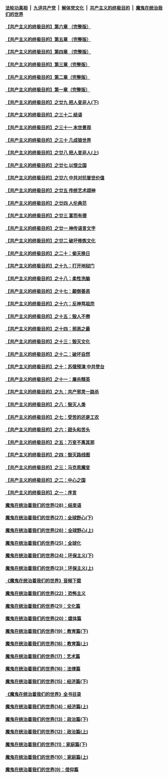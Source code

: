 ####  [法轮功真相](../../../../basic/blob/master/README.md?t=05121634) &nbsp;|&nbsp; [九评共产党](../../../../9ping.md/blob/master/README.md?t=05121634) &nbsp;|&nbsp; [解体党文化](../../../../jtdwh.md/blob/master/README.md?t=05121634)  &nbsp;|&nbsp; [共产主义的终极目的](../../../../gczydzjmd.md/blob/master/README.md?t=05121634) &nbsp;|&nbsp; [魔鬼在统治我们的世界](../../../../mgztzwmdsj.md/blob/master/README.md?t=05121634) 

#### [【共产主义的终极目的】第六章 （完整版）](../pages/nsc422/n11428913.md?t=05121634) 

#### [【共产主义的终极目的】第五章 （完整版）](../pages/nsc422/n11428912.md?t=05121634) 

#### [【共产主义的终极目的】第四章 （完整版）](../pages/nsc422/n11428907.md?t=05121634) 

#### [【共产主义的终极目的】第三章（完整版）](../pages/nsc422/n11428848.md?t=05121634) 

#### [【共产主义的终极目的】第二章（完整版）](../pages/nsc422/n11428831.md?t=05121634) 

#### [【共产主义的终极目的】第一章（完整版）](../pages/nsc422/n11417651.md?t=05121634) 

#### [【共产主义的终极目的】之廿九 把人变非人(下)](../pages/nsc422/n11344140.md?t=05121634) 

#### [【共产主义的终极目的】之三十二 结语](../pages/nsc422/n11360535.md?t=05121634) 

#### [【共产主义的终极目的】之三十一 末世景观](../pages/nsc422/n11351129.md?t=05121634) 

#### [【共产主义的终极目的】之三十 几成狼世界](../pages/nsc422/n11348280.md?t=05121634) 

#### [【共产主义的终极目的】之廿八 把人变非人(上)](../pages/nsc422/n11340492.md?t=05121634) 

#### [【共产主义的终极目的】之廿七 以恨立国](../pages/nsc422/n11336944.md?t=05121634) 

#### [【共产主义的终极目的】之廿六 中共对抗普世价值](../pages/nsc422/n11324785.md?t=05121634) 

#### [【共产主义的终极目的】之廿五 传统艺术颂神](../pages/nsc422/n11296396.md?t=05121634) 

#### [【共产主义的终极目的】之廿四 人伦典范](../pages/nsc422/n11296397.md?t=05121634) 

#### [【共产主义的终极目的】之廿三 富而有德](../pages/nsc422/n11283598.md?t=05121634) 

#### [【共产主义的终极目的】之廿一 神传语言文字](../pages/nsc422/n11263265.md?t=05121634) 

#### [【共产主义的终极目的】之廿二 破坏修炼文化](../pages/nsc422/n11245728.md?t=05121634) 

#### [【共产主义的终极目的】之二十：偷天换日](../pages/nsc422/n11238846.md?t=05121634) 

#### [【共产主义的终极目的】之十九：打开地狱门](../pages/nsc422/n11206376.md?t=05121634) 

#### [【共产主义的终极目的】之十八：柔性洗脑](../pages/nsc422/n11199994.md?t=05121634) 

#### [【共产主义的终极目的】之十七：颠倒善恶](../pages/nsc422/n11179782.md?t=05121634) 

#### [【共产主义的终极目的】之十六：反神骂祖宗](../pages/nsc422/n11166798.md?t=05121634) 

#### [【共产主义的终极目的】之十五：毁人不倦](../pages/nsc422/n11166792.md?t=05121634) 

#### [【共产主义的终极目的】之十四：邪恶之最](../pages/nsc422/n11150249.md?t=05121634) 

#### [【共产主义的终极目的】之十三：毁灭文化](../pages/nsc422/n11135227.md?t=05121634) 

#### [【共产主义的终极目的】之十二：破坏自然](../pages/nsc422/n11135214.md?t=05121634) 

#### [【共产主义的终极目的】之十：苏俄预演 中共登台](../pages/nsc422/n11118424.md?t=05121634) 

#### [【共产主义的终极目的】之十一：屠杀精英](../pages/nsc422/n11118442.md?t=05121634) 

#### [【共产主义的终极目的】之九：共产邪灵一路杀](../pages/nsc422/n11114139.md?t=05121634) 

#### [【共产主义的终极目的】之八：毁灭人类](../pages/nsc422/n11108503.md?t=05121634) 

#### [【共产主义的终极目的】之七：受苦的还是工农](../pages/nsc422/n11101809.md?t=05121634) 

#### [【共产主义的终极目的】之六：甜头和苦头](../pages/nsc422/n11096971.md?t=05121634) 

#### [【共产主义的终极目的】之五：万变不离其邪](../pages/nsc422/n11091285.md?t=05121634) 

#### [【共产主义的终极目的】之四：毁灭路线图](../pages/nsc422/n11086284.md?t=05121634) 

#### [【共产主义的终极目的】之三：马克思魔变](../pages/nsc422/n11061941.md?t=05121634) 

#### [【共产主义的终极目的】之二：中心之国](../pages/nsc422/n11047728.md?t=05121634) 

#### [【共产主义的终极目的】之一：序言](../pages/nsc422/n11086077.md?t=05121634) 

#### [魔鬼在统治着我们的世界(28)：结束语](../pages/nsc422/n10936246.md?t=05121634) 

#### [魔鬼在统治着我们的世界(27)：全球野心(下)](../pages/nsc422/n10928319.md?t=05121634) 

#### [魔鬼在统治着我们的世界(26)：全球野心(上)](../pages/nsc422/n10900318.md?t=05121634) 

#### [魔鬼在统治着我们的世界(25)：全球化](../pages/nsc422/n10788205.md?t=05121634) 

#### [魔鬼在统治着我们的世界(24)：环保主义(下)](../pages/nsc422/n10695307.md?t=05121634) 

#### [魔鬼在统治着我们的世界(23)：环保主义(上)](../pages/nsc422/n10688613.md?t=05121634) 

#### [《魔鬼在统治着我们的世界》音频下载](../pages/nsc422/n10635553.md?t=05121634) 

#### [魔鬼在统治着我们的世界(22)：恐怖主义](../pages/nsc422/n10614727.md?t=05121634) 

#### [魔鬼在统治着我们的世界(21)：文化篇](../pages/nsc422/n10597706.md?t=05121634) 

#### [魔鬼在统治着我们的世界(20)：媒体篇](../pages/nsc422/n10586579.md?t=05121634) 

#### [魔鬼在统治着我们的世界(19)：教育篇(下)](../pages/nsc422/n10564808.md?t=05121634) 

#### [魔鬼在统治着我们的世界(18)：教育篇(上)](../pages/nsc422/n10526970.md?t=05121634) 

#### [魔鬼在统治着我们的世界(17)：艺术篇](../pages/nsc422/n10499093.md?t=05121634) 

#### [魔鬼在统治着我们的世界(16)：法律篇](../pages/nsc422/n10485969.md?t=05121634) 

#### [魔鬼在统治着我们的世界(15)：经济篇(下)](../pages/nsc422/n10469975.md?t=05121634) 

#### [《魔鬼在统治着我们的世界》全书目录](../pages/nsc422/n10464261.md?t=05121634) 

#### [魔鬼在统治着我们的世界(14)：经济篇(上)](../pages/nsc422/n10457370.md?t=05121634) 

#### [魔鬼在统治着我们的世界(13)：政治篇(下)](../pages/nsc422/n10448270.md?t=05121634) 

#### [魔鬼在统治着我们的世界(12)：政治篇(上)](../pages/nsc422/n10444576.md?t=05121634) 

#### [魔鬼在统治着我们的世界(11)：家庭篇(下)](../pages/nsc422/n10440961.md?t=05121634) 

#### [魔鬼在统治着我们的世界(10)：家庭篇(上)](../pages/nsc422/n10435448.md?t=05121634) 

#### [魔鬼在统治着我们的世界(9)：信仰篇](../pages/nsc422/n10432159.md?t=05121634) 


